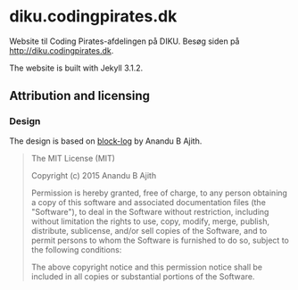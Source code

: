 # diku.codingpirates.dk

Website til Coding Pirates-afdelingen på DIKU. Besøg siden på <http://diku.codingpirates.dk>.

The website is built with Jekyll 3.1.2.

## Attribution and licensing

### Design
The design is based on [block-log](https://github.com/anandubajith/block-log) by Anandu B Ajith.

> The MIT License (MIT)
> 
> Copyright (c) 2015 Anandu B Ajith
> 
> Permission is hereby granted, free of charge, to any person obtaining a copy of this software and associated documentation files (the "Software"), to deal in the Software without restriction, including without limitation the rights to use, copy, modify, merge, publish, distribute, sublicense, and/or sell copies of the Software, and to permit persons to whom the Software is furnished to do so, subject to the following conditions:
> 
> The above copyright notice and this permission notice shall be included in all copies or substantial portions of the Software.

